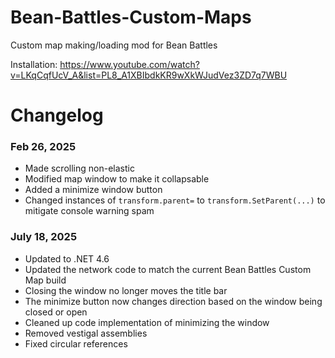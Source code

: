 # Bean-Battles-Custom-Maps
Custom map making/loading mod for Bean Battles

Installation: https://www.youtube.com/watch?v=LKqCqfUcV_A&list=PL8_A1XBIbdkKR9wXkWJudVez3ZD7q7WBU


# Changelog
### Feb 26, 2025
* Made scrolling non-elastic
* Modified map window to make it collapsable
* Added a minimize window button
* Changed instances of `transform.parent=` to `transform.SetParent(...)` to mitigate console warning spam

### July 18, 2025
* Updated to .NET 4.6
* Updated the network code to match the current Bean Battles Custom Map build
* Closing the window no longer moves the title bar
* The minimize button now changes direction based on the window being closed or open
* Cleaned up code implementation of minimizing the window
* Removed vestigal assemblies
* Fixed circular references